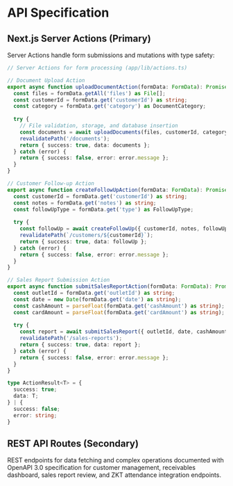 # API Specification

## Next.js Server Actions (Primary)

Server Actions handle form submissions and mutations with type safety:

```typescript
// Server Actions for form processing (app/lib/actions.ts)

// Document Upload Action
export async function uploadDocumentAction(formData: FormData): Promise<ActionResult<Document>> {
  const files = formData.getAll('files') as File[];
  const customerId = formData.get('customerId') as string;
  const category = formData.get('category') as DocumentCategory;
  
  try {
    // File validation, storage, and database insertion
    const documents = await uploadDocuments(files, customerId, category);
    revalidatePath('/documents');
    return { success: true, data: documents };
  } catch (error) {
    return { success: false, error: error.message };
  }
}

// Customer Follow-up Action
export async function createFollowUpAction(formData: FormData): Promise<ActionResult<FollowUp>> {
  const customerId = formData.get('customerId') as string;
  const notes = formData.get('notes') as string;
  const followUpType = formData.get('type') as FollowUpType;
  
  try {
    const followUp = await createFollowUp({ customerId, notes, followUpType });
    revalidatePath(`/customers/${customerId}`);
    return { success: true, data: followUp };
  } catch (error) {
    return { success: false, error: error.message };
  }
}

// Sales Report Submission Action
export async function submitSalesReportAction(formData: FormData): Promise<ActionResult<SalesReport>> {
  const outletId = formData.get('outletId') as string;
  const date = new Date(formData.get('date') as string);
  const cashAmount = parseFloat(formData.get('cashAmount') as string);
  const cardAmount = parseFloat(formData.get('cardAmount') as string);
  
  try {
    const report = await submitSalesReport({ outletId, date, cashAmount, cardAmount });
    revalidatePath('/sales-reports');
    return { success: true, data: report };
  } catch (error) {
    return { success: false, error: error.message };
  }
}

type ActionResult<T> = {
  success: true;
  data: T;
} | {
  success: false;
  error: string;
}
```

## REST API Routes (Secondary)

REST endpoints for data fetching and complex operations documented with OpenAPI 3.0 specification for customer management, receivables dashboard, sales report review, and ZKT attendance integration endpoints.
